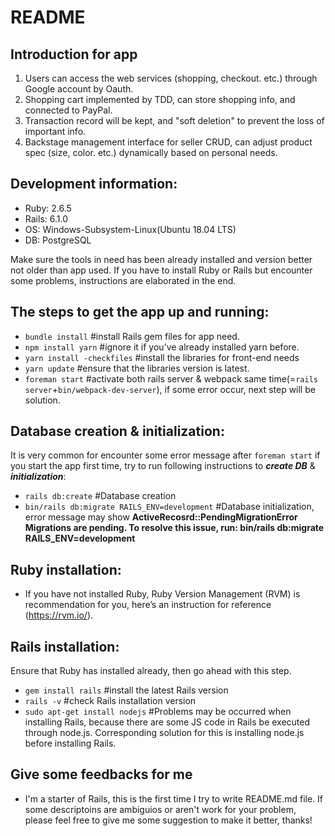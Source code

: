 # README

## Introduction for app
1. Users can access the web services (shopping, checkout. etc.) through Google account by Oauth.
2. Shopping cart implemented by TDD, can store shopping info, and connected to PayPal.
3. Transaction record will be kept, and "soft deletion" to prevent the loss of important info.
4. Backstage management interface for seller CRUD, can adjust product spec (size, color. etc.) dynamically based on personal needs.


## Development information:
* Ruby: 2.6.5
* Rails: 6.1.0 
* OS: Windows-Subsystem-Linux(Ubuntu 18.04 LTS)
* DB: PostgreSQL

Make sure the tools in need has been already installed and version better not older than app used. If you have to install Ruby or Rails but encounter some problems, instructions are elaborated in the end.

##  The steps to get the app up and running:
* `bundle install`       				  #install Rails gem files for app need.
* `npm install yarn` 		      	  #ignore it if you’ve already installed yarn before.
* `yarn install -checkfiles`		  #install the libraries for front-end needs
* `yarn update` 			          	#ensure that the libraries version is latest.
* `foreman start`				          #activate both rails server & webpack same time(=`rails server`+`bin/webpack-dev-server`), if some error occur, next step will be solution.

## Database creation & initialization:
It is very common for encounter some error message after `foreman start` if you start the app first time, try to run following instructions to ***create DB*** & ***initialization***:
* `rails db:create`								#Database creation
* `bin/rails db:migrate RAILS_ENV=development`	#Database initialization, error message may show **ActiveRecosrd::PendingMigrationError Migrations are pending. To resolve this issue, run: bin/rails db:migrate RAILS_ENV=development**

## Ruby installation:
* If you have not installed Ruby, Ruby Version Management (RVM) is recommendation for you, here’s an instruction for reference (https://rvm.io/).

## Rails installation: 
Ensure that Ruby has installed already, then go ahead with this step.
* `gem install rails` 			      #install the latest Rails version
* `rails -v` 				              #check Rails installation version
* `sudo apt-get install nodejs`	  #Problems may be occurred when installing Rails, because there are some JS code in Rails be executed through node.js. Corresponding solution for this is installing node.js before installing Rails.

## Give some feedbacks for me ##
* I'm a starter of Rails, this is the first time I try to write README.md file. If some descriptoins are ambiguios or aren't work for your problem, please feel free to give me some suggestion to make it better, thanks!